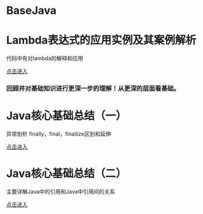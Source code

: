 # BaseJava

# Lambda表达式的应用实例及其案例解析

代码中有对lambda的解释和应用

[点击进入](https://github.com/wrail/BaseJava/tree/master/lambda)

<h3>回顾并对基础知识进行更深一步的理解！从更深的层面看基础。</h3>

# Java核心基础总结（一） 
异常剖析
finally，final，finallize区别和延伸

[点击进入](https://github.com/wrail/BaseJava/blob/master/Java%E6%A0%B8%E5%BF%83%E5%9F%BA%E7%A1%80%EF%BC%88%E4%B8%80%EF%BC%89.md)

# Java核心基础总结（二）

主要详解Java中的引用和Java中引用间的关系

[点击进入](https://github.com/wrail/BaseJava/blob/master/Java%E6%A0%B8%E5%BF%83%E5%9F%BA%E7%A1%80%EF%BC%88%E4%BA%8C%EF%BC%89.md)
